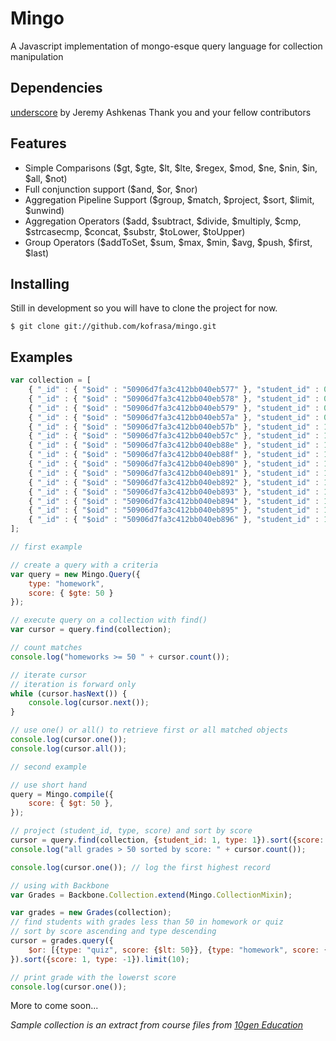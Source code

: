 Mingo
=====
A Javascript implementation of mongo-esque query language for collection manipulation


Dependencies
-------------
[underscore](https://github.com/jashkenas/underscore) by Jeremy Ashkenas
Thank you and your fellow contributors


Features
---------
- Simple Comparisons ($gt, $gte, $lt, $lte, $regex, $mod, $ne, $nin, $in, $all, $not)
- Full conjunction support ($and, $or, $nor)
- Aggregation Pipeline Support ($group, $match, $project, $sort, $limit, $unwind)
- Aggregation Operators ($add, $subtract, $divide, $multiply, $cmp, $strcasecmp, $concat, $substr, $toLower, $toUpper)
- Group Operators ($addToSet, $sum, $max, $min, $avg, $push, $first, $last)


Installing
------------
Still in development so you will have to clone the project for now.

    $ git clone git://github.com/kofrasa/mingo.git


Examples
----------

~~~javascript
var collection = [
    { "_id" : { "$oid" : "50906d7fa3c412bb040eb577" }, "student_id" : 0, "type" : "exam", "score" : 54.6535436362647 },
    { "_id" : { "$oid" : "50906d7fa3c412bb040eb578" }, "student_id" : 0, "type" : "quiz", "score" : 31.95004496742112 },
    { "_id" : { "$oid" : "50906d7fa3c412bb040eb579" }, "student_id" : 0, "type" : "homework", "score" : 14.8504576811645 },
    { "_id" : { "$oid" : "50906d7fa3c412bb040eb57a" }, "student_id" : 0, "type" : "homework", "score" : 63.98402553675503 },
    { "_id" : { "$oid" : "50906d7fa3c412bb040eb57b" }, "student_id" : 1, "type" : "exam", "score" : 74.20010837299897 },
    { "_id" : { "$oid" : "50906d7fa3c412bb040eb57c" }, "student_id" : 1, "type" : "quiz", "score" : 96.76851542258362 },
    { "_id" : { "$oid" : "50906d7fa3c412bb040eb88e" }, "student_id" : 197, "type" : "homework", "score" : 88.3871242475841 },
    { "_id" : { "$oid" : "50906d7fa3c412bb040eb88f" }, "student_id" : 198, "type" : "exam", "score" : 49.65504121659061 },
    { "_id" : { "$oid" : "50906d7fa3c412bb040eb890" }, "student_id" : 198, "type" : "quiz", "score" : 83.44326100636312 },
    { "_id" : { "$oid" : "50906d7fa3c412bb040eb891" }, "student_id" : 198, "type" : "homework", "score" : 76.18366499496366 },
    { "_id" : { "$oid" : "50906d7fa3c412bb040eb892" }, "student_id" : 198, "type" : "homework", "score" : 17.46279901047208 },
    { "_id" : { "$oid" : "50906d7fa3c412bb040eb893" }, "student_id" : 199, "type" : "exam", "score" : 67.33828604577803 },
    { "_id" : { "$oid" : "50906d7fa3c412bb040eb894" }, "student_id" : 199, "type" : "quiz", "score" : 48.15737364405101 },
    { "_id" : { "$oid" : "50906d7fa3c412bb040eb895" }, "student_id" : 199, "type" : "homework", "score" : 49.34223066136407 },
    { "_id" : { "$oid" : "50906d7fa3c412bb040eb896" }, "student_id" : 199, "type" : "homework", "score" : 58.09608083191365 }
];

// first example

// create a query with a criteria
var query = new Mingo.Query({
    type: "homework",
    score: { $gte: 50 }
});

// execute query on a collection with find()
var cursor = query.find(collection);

// count matches
console.log("homeworks >= 50 " + cursor.count());

// iterate cursor
// iteration is forward only
while (cursor.hasNext()) {
    console.log(cursor.next());
}

// use one() or all() to retrieve first or all matched objects
console.log(cursor.one());
console.log(cursor.all());

// second example

// use short hand
query = Mingo.compile({
    score: { $gt: 50 },
});

// project (student_id, type, score) and sort by score
cursor = query.find(collection, {student_id: 1, type: 1}).sort({score: 1});
console.log("all grades > 50 sorted by score: " + cursor.count());

console.log(cursor.one()); // log the first highest record

// using with Backbone
var Grades = Backbone.Collection.extend(Mingo.CollectionMixin);

var grades = new Grades(collection);
// find students with grades less than 50 in homework or quiz
// sort by score ascending and type descending
cursor = grades.query({
    $or: [{type: "quiz", score: {$lt: 50}}, {type: "homework", score: {$lt: 50}}]
}).sort({score: 1, type: -1}).limit(10);

// print grade with the lowerst score
console.log(cursor.one());
~~~

More to come soon...


*Sample collection is an extract from course files from [10gen Education](https://education.10gen.com/courses/10gen/M101P/2013_April/info)*